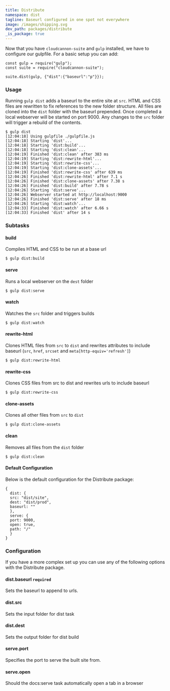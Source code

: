 ```yaml
---
title: Distribute
namespace: dist
tagline: Baseurl configured in one spot not everywhere
image: /images/shipping.svg
dev_path: packages/distribute
_is_package: true
---
```


Now that you have `cloudcannon-suite` and `gulp` installed, we have to configure our gulpfile. For a basic setup you can add:

```
const gulp = require("gulp");
const suite = require("cloudcannon-suite");

suite.dist(gulp, {"dist":{"baseurl":"p"}});
```

### Usage

Running `gulp dist` adds a baseurl to the entire site at `src`. HTML and CSS files are rewritten to fix references to the new folder structure. All files are cloned into the `dist` folder with the baseurl prepended. Once completed a local webserver will be started on port 9000. Any changes to the `src` folder will trigger a rebuild of the contents.

```
$ gulp dist
[12:04:18] Using gulpfile ./gulpfile.js
[12:04:18] Starting 'dist'...
[12:04:18] Starting 'dist:build'...
[12:04:18] Starting 'dist:clean'...
[12:04:19] Finished 'dist:clean' after 383 ms
[12:04:19] Starting 'dist:rewrite-html'...
[12:04:19] Starting 'dist:rewrite-css'...
[12:04:19] Starting 'dist:clone-assets'...
[12:04:19] Finished 'dist:rewrite-css' after 639 ms
[12:04:26] Finished 'dist:rewrite-html' after 7.1 s
[12:04:26] Finished 'dist:clone-assets' after 7.38 s
[12:04:26] Finished 'dist:build' after 7.78 s
[12:04:26] Starting 'dist:serve'...
[12:04:26] Webserver started at http://localhost:9000
[12:04:26] Finished 'dist:serve' after 18 ms
[12:04:26] Starting 'dist:watch'...
[12:04:33] Finished 'dist:watch' after 6.66 s
[12:04:33] Finished 'dist' after 14 s
```

### Subtasks

#### build

Compiles HTML and CSS to be run at a base url

```
$ gulp dist:build
```

#### serve

Runs a local webserver on the `dest` folder

```
$ gulp dist:serve
```

#### watch

Watches the `src` folder and triggers builds

```
$ gulp dist:watch
```

#### rewrite-html

Clones HTML files from `src` to `dist` and rewrites attributes to include baseurl (`src`, `href`, `srcset` and `meta[http-equiv='refresh']`)

```
$ gulp dist:rewrite-html
```

#### rewrite-css

Clones CSS files from src to dist and rewrites urls to include baseurl

```
$ gulp dist:rewrite-css
```

#### clone-assets

Clones all other files from `src` to `dist`

```
$ gulp dist:clone-assets
```

#### clean

Removes all files from the `dist` folder

```
$ gulp dist:clean
```

#### Default Configuration

Below is the default configuration for the Distribute package:

```
{
  dist: {
  src: "dist/site",
  dest: "dist/prod",
  baseurl: ""
  },
  serve: {
  port: 9000,
  open: true,
  path: "/"
  }
}
```

### Configuration

If you have a more complex set up you can use any of the following options with the Distribute package.

#### dist.baseurl `required`

Sets the baseurl to append to urls.

#### dist.src

Sets the input folder for dist task

#### dist.dest

Sets the output folder for dist build

#### serve.port

Specifies the port to serve the built site from.

#### serve.open

Should the docs:serve task automatically open a tab in a browser

&nbsp;